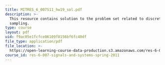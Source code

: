 ```yaml
---
title: MITRES_6_007S11_hw19_sol.pdf
description: >-
  This resource contains solution to the problem set related to discrete-time
  sampling.
type: course
layout: pdf
uid: f9ac05e1fcfce06109f8156bf6fc40df
file_type: application/pdf
file_location: >-
  https://open-learning-course-data-production.s3.amazonaws.com/res-6-007-signals-and-systems-spring-2011/f9ac05e1fcfce06109f8156bf6fc40df_MITRES_6_007S11_hw19_sol.pdf
course_id: res-6-007-signals-and-systems-spring-2011
---
```


